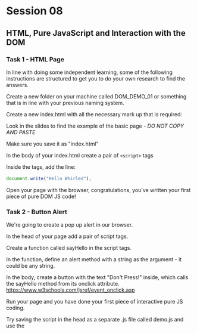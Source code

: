# Session 08

## HTML, Pure JavaScript and Interaction with the DOM

### Task 1 - HTML Page

In line with doing some independent learning, some of the following instructions are structured to get you to do your own research to find the answers.

Create a new folder on your machine called DOM_DEMO_01 or something that is in line with your previous naming system.

Create a new index.html with all the necessary mark up that is required:

Look in the slides to find the example of the basic page - *DO NOT COPY AND PASTE*

Make sure you save it as "index.html"


In the body of your index.html create a pair of ```<script>``` tags

Inside the tags, add the line:
```javascript 
document.write("Hello Whirled");
```

Open your page with the browser, congratulations, you’ve written your first piece of pure DOM JS code!


### Task 2 - Button Alert

We're going to create a pop up alert in our browser.

In the head of your page add a pair of script tags.

Create a function called sayHello in the script tags.

In the function, define an alert method with a string as the argument - it could be any string.

In the body, create a button with the text "Don't Press!" inside, which calls the sayHello method from its onclick attribute. https://www.w3schools.com/jsref/event_onclick.asp

Run your page and you have done your first piece of interactive pure JS coding. 

Try saving the script in the head as a separate .js file called demo.js and use the <script> tag's src attribute to embed it in the html page.


### Task 3 - Animating a div

We're going to spin a HTML element round... you know, for laughs and that? And perhaps a bit of learning too:

Create a div in the body of your html file with an id of “divAnim01”: https://www.w3schools.com/tags/tag_div.asp

Insert some text and an image inside the div tags. https://www.w3schools.com/tags/tag_img.asp

Add two buttons, one for start and one for stop.

For the onclick attribute add the ```start()``` and ```stop()``` values for the corresponding buttons, these will link to functions in your JavaScript file.

In your new demo.js file that is linked in your html, declare a ```let``` called deg and initialise it to 0.

Declare another ```let``` called rotationDiff and initialise it to 1.

```javascript
let deg = 0; // starting point
let rotationDiff = 1;

let rotation;
let rotationInterval;

```

Declare two further variables called rotation and rotationInterval and leave them uninitialised. 

Define three functions, one called ```start()```, one called ```stop()``` and one called ```rotateDiv()```.

Inside the ```start()``` function, assign the ```let``` of rotationInterval to the method ```setInterval("rotateDiv()", 10);``` 
And also write the statement ```console.log(“start”);``` This will call the ```rotateDiv()``` function every 10 milliseconds.

Inside the ```stop()``` function, write the statement ```clearInterval(rotationInterval);``` And also write the statement ```console.log(“stop”);``` This will clear the calling of the ```rotateDiv()``` function.

```javascript
function start() {
    rotationInterval = setInterval("rotateDiv()", 10);
    console.log("start");
}

function stop() {
  clearInterval(rotationInterval);
  console.log("stop");
}
```

In the ```rotateDiv()``` function, declare a ```let``` called divAnim01 and assign it to the id in your html document by using the method ```document.getElementById(“divAnim01");```

Add the statement ```divAnim01.style.transform = "rotate(" + deg + “deg)";```. This will work for chrome, and will perform the actual rotation using the CSS3 rotate function. In the code below, all the other transform functions are also defined for other browsers.

```javascript
function rotateDiv() {
    let divAnim01 = document.getElementById("divAnim01");

    //divAnim01.style.webkitTransform = "rotate(" + deg + "deg)";
    divAnim01.style.transform = "rotate(" + deg + "deg)";
    // divAnim01.style.MozTransform = "rotate(" + deg + "deg)";
    // divAnim01.style.msTransform = "rotate(" + deg + "deg)";
    // divAnim01.style.OTransform = "rotate(" + deg + "deg)";
    deg += rotationDiff;
    if(deg > 360) {
     deg = 0;
    }
    
}
```

### Task 4 Stretch Task: Multiplication Calculator 

Create a web form that takes in two numbers and multiplies them together when the form is submitted.

It should look something like this:

![alt text](calculator.png "Calculator")

Here are some resources for you to follow:

[Little tutorial](https://www.w3resource.com/javascript-exercises/javascript-basic-exercise-10.php)

[Maths in Js](https://developer.mozilla.org/en-US/docs/Learn/JavaScript/First_steps/Math)

There are many different ways of doing this. One solution will be posted on Blackboard at the end of the session.

### Task 5 - DOM Tutorial Online

http://www.w3schools.com/js/js_htmldom.asp

### Task 6 - Explore the p5 DOM libary

Can you get some examples working on your own?

Is it easier to use the p5 library or just the inbuilt JS functionality?

https://p5js.org/reference/#/libraries/p5.dom

### Task 7 - Advanced: Sidenav tutorial

https://www.w3schools.com/howto/howto_js_sidenav.asp















